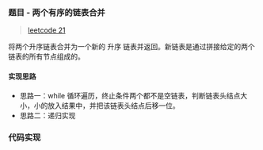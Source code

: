 ### 题目 - 两个有序的链表合并

> [leetcode 21](https://leetcode-cn.com/problems/merge-two-sorted-lists/)

将两个升序链表合并为一个新的 升序 链表并返回。新链表是通过拼接给定的两个链表的所有节点组成的。

#### 实现思路

- 思路一：while 循环遍历，终止条件两个都不是空链表，判断链表头结点大小，小的放入结果中，并把该链表头结点后移一位。
- 思路二：递归实现

### 代码实现

```js

```
